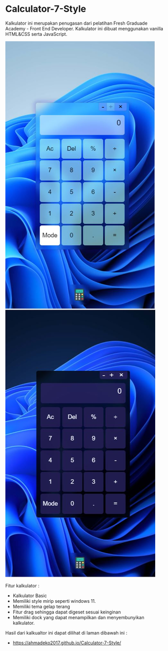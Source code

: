 # Calculator-7-Style

Kalkulator ini merupakan penugasan dari pelatihan Fresh Graduade Academy - Front End Developer. Kalkulator ini dibuat menggunakan vanilla HTML&CSS serta JavaScript. 

![Tampilan Kalkukator Light](/README/w11-light.jpg "Light Mode")
![Tampilan Kalkukator Dark](/README/w11-dark.jpg "Dark Mode")

Fitur kalkulator :
- Kalkulator Basic
- Memiliki style mirip seperti windows 11.
- Memiliki tema gelap terang
- Fitur drag sehingga dapat digeset sesuai keinginan
- Memiliki dock yang dapat menampilkan dan menyembunyikan kalkulator.

Hasil dari kalkualtor ini dapat dilihat di laman dibawah ini :
- https://ahmadeko2017.github.io/Calculator-7-Style/
